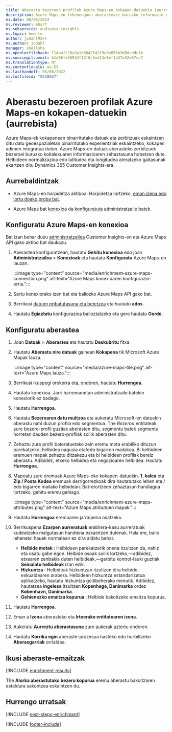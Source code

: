 ```yaml
---
title: Aberastu bezeroen profilak Azure Maps-en kokapen-datuekin (aurrebista)
description: Azure Maps-en lehenengoen aberasteari buruzko informazio orokorra.
ms.date: 08/08/2022
ms.reviewer: mhart
ms.subservice: audience-insights
ms.topic: how-to
author: jodahlMSFT
ms.author: jodahl
manager: shellyha
ms.openlocfilehash: f14b4fc20a9a1d8842f42f9e0e656b3d8dcddcf4
ms.sourcegitcommit: b1d06fe26934f12f0c5ed13e8ef1d37e52e67cc7
ms.translationtype: MT
ms.contentlocale: eu-ES
ms.lasthandoff: 08/08/2022
ms.locfileid: "9238027"
---
```

# <a name="enrich-customer-profiles-with-location-data-from-azure-maps-preview"></a>Aberastu bezeroen profilak Azure Maps-en kokapen-datuekin (aurrebista)

Azure Maps-ek kokapenean oinarritutako datuak eta zerbitzuak eskaintzen ditu datu geoespazialetan oinarritutako esperientziak eskaintzeko, kokapen adimen integratua duten. Azure Maps-en datuak aberasteko zerbitzuek bezeroei buruzko kokalekuaren informazioaren zehaztasuna hobetzen dute. Helbideen normalizazioa edo latitudea eta longitudea ateratzeko gaitasunak ekartzen ditu Dynamics 365 Customer Insights-era.

## <a name="prerequisites"></a>Aurrebaldintzak

- Azure Maps-en harpidetza aktiboa. Harpidetza lortzeko, [eman izena edo lortu doako proba bat](https://azure.microsoft.com/services/azure-maps/).

- Azure Maps bat [konexioa](connections.md) da [konfiguratuta](#configure-the-connection-for-azure-maps) administratzaile batek.

## <a name="configure-the-connection-for-azure-maps"></a>Konfiguratu Azure Maps-en konexioa

Bat izan behar duzu [administratzailea](permissions.md#admin) Customer Insights-en eta Azure Maps API gako aktibo bat daukazu.

1. Aberastea konfiguratzean, hautatu **Gehitu konexioa** edo joan **Administratzailea** > **Konexioak** eta hautatu **Konfiguratu** Azure Maps-en lauzan.

   :::image type="content" source="media/enrichment-azure-maps-connection.png" alt-text="Azure Maps konexioaren konfigurazio-orria.":::

1. Sartu konexiorako izen bat eta baliozko Azure Maps API gako bat.

1. Berrikusi [datuen pribatutasuna eta betetzea](connections.md#data-privacy-and-compliance) eta hautatu **ados**.

1. Hautatu **Egiaztatu** konfigurazioa balioztatzeko eta gero hautatu **Gorde**.

## <a name="configure-the-enrichment"></a>Konfiguratu aberastea

1. Joan **Datuak** > **Aberastea** eta hautatu **Deskubritu** fitxa.

1. Hautatu **Aberastu nire datuak** gainean **Kokapena** tik Microsoft Azure Mapak lauza.

   :::image type="content" source="media/azure-maps-tile.png" alt-text="Azure Maps lauza.":::

1. Berrikusi ikuspegi orokorra eta, ondoren, hautatu **Hurrengoa**.

1. Hautatu konexioa. Jarri harremanetan administratzaile batekin konexiorik ez badago.

1. Hautatu **Hurrengoa**.

1. Hautatu **Bezeroaren datu multzoa** eta aukeratu Microsoft-en datuekin aberastu nahi duzun profila edo segmentua. The *Bezeroa* entitateak zure bezero-profil guztiak aberasten ditu, segmentu batek segmentu horretan dauden bezero-profilak soilik aberasten ditu.

1. Zehaztu zure profil bateratuetako zein eremu mota erabiliko dituzun parekatzeko: helbidea nagusia eta/edo bigarren mailakoa. Bi helbideen eremuen mapak zehaztu ditzakezu eta bi helbideen profilak bereiz aberastu. Adibidez, etxeko helbidea eta negozioaren helbidea. Hautatu **Hurrengoa**.

1. Mapeatu zure eremuak Azure Maps-eko kokapen-datuekin. **1. kalea** eta **Zip / Posta Kodea** eremuak derrigorrezkoak dira hautatutako lehen eta / edo bigarren mailako helbidean. Bat-etortzeen zehaztasun handiagoa lortzeko, gehitu eremu gehiago.

   :::image type="content" source="media/enrichment-azure-maps-attributes.png" alt-text="Azure Maps atributuen mapak.":::

1. Hautatu **Hurrengoa** eremuaren jarraipena osatzeko.

1. Berrikuspena **Ezarpen aurreratuak** erabilera-kasu aurreratuak kudeatzeko malgutasun handiena eskaintzen dutenak. Hala ere, balio lehenetsi hauek normalean ez dira aldatu behar.

   - **Helbide motak** : Helbideen parekatzerik onena itzultzen da, nahiz eta osatu gabe egon. Helbide osoak soilik lortzeko,&mdash;adibidez, etxearen zenbakia duten helbideak,&mdash;garbitu kontrol-lauki guztiak **Seinalatu helbideak** izan ezik.
   - **Hizkuntza** : Helbideak hizkuntzan itzultzen dira helbide-eskualdearen arabera. Helbideen hizkuntza estandarizatua aplikatzeko, hautatu hizkuntza goitibeherako menutik. Adibidez, hautatzea **ingelesa** itzultzen **Kopenhage, Danimarka** ordez **København, Danimarka**.
   - **Gehienezko emaitza kopurua** : Helbide bakoitzeko emaitza kopurua.

1. Hautatu **Hurrengoa**.

1. Eman a **Izena** aberasteko eta **Irteerako entitatearen izena**.

1. Aukeratu **Aurreztu aberastasuna** zure aukerak aztertu ondoren.

1. Hautatu **Korrika egin** aberaste-prozesua hasteko edo hurbiltzeko **Aberasgarriak** orrialdea.

## <a name="view-enrichment-results"></a>Ikusi aberaste-emaitzak

[!INCLUDE [enrichment-results](includes/enrichment-results.md)]

The **Alorka aberastutako bezero kopurua** eremu aberastu bakoitzaren estaldura sakontzea eskaintzen du.

## <a name="next-steps"></a>Hurrengo urratsak

[!INCLUDE [next-steps-enrichment](includes/next-steps-enrichment.md)]

[!INCLUDE [footer-include](includes/footer-banner.md)]
